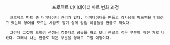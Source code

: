 <center>프로젝트 더미데이터 파트 변화 과정</center>

      프로젝트 파트 중 더미데이터 관리가 있다. 더미데이터를 만들고 강사님께 피드백을 받으려고 했는데 영어를 모르는 사람도 알기 쉽게 칼럼 이름들을 한글로 적었다.

      그런데 그것이 오히려 선생님 컴퓨터로 공유를 하고 보니 한글로 적은 부분이 깨진 채로 나왔다. 그래서 나는 한글로 적은 부분을 영어로 고칠 예정이다.